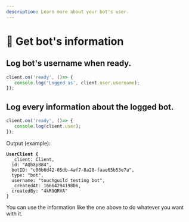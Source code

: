 ```yaml
---
description: Learn more about your bot's user.
---
```


# 🎰 Get bot's information

## Log bot's username when ready.

```javascript
client.on('ready', ()=> {
   console.log('Logged as', client.user.username);
});
```

## Log every information about the logged bot.

```javascript
client.on('ready', ()=> {
   console.log(client.user);
});
```

Output (example):

<pre class="language-json"><code class="lang-json"><strong>UserClient {
</strong>  _client: Client,
  id: "AQbXpB84",
  botID: "c06b6d42-05db-4af7-8a28-faae65b53e7a",
  type: "bot",
  username: "touchguild testing bot",
  _createdAt: 1666429419806,
  createdBy: "4kR9QRVA"
}</code></pre>

You can use the information like the one above to do whatever you want with it.
